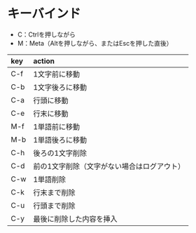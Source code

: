# キーバインド
- C：Ctrlを押しながら
- M：Meta（Altを押しながら、またはEscを押した直後）

| key | action                                      |
|:----|:--------------------------------------------|
| C-f | 1文字前に移動                               |
| C-b | 1文字後ろに移動                             |
| C-a | 行頭に移動                                  |
| C-e | 行末に移動                                  |
| M-f | 1単語前に移動                               |
| M-b | 1単語後ろに移動                             |
| C-h | 後ろの1文字削除                             |
| C-d | 前の1文字削除（文字がない場合はログアウト） |
| C-w | 1単語削除                                   |
| C-k | 行末まで削除                                |
| C-u | 行頭まで削除                                |
| C-y | 最後に削除した内容を挿入                    |
